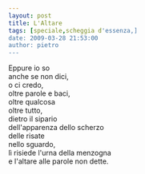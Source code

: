 ```yaml
---
layout: post
title: L'Altare
tags: [speciale,scheggia d'essenza,]
date: 2009-03-28 21:53:00
author: pietro
---
```

Eppure io so<br/>anche se non dici,<br/>o ci credo,<br/>oltre parole e baci,<br/>oltre qualcosa<br/>oltre tutto,<br/>dietro il sipario<br/>dell'apparenza dello scherzo<br/>delle risate<br/>nello sguardo,<br/>lì risiede l'urna della menzogna<br/>e l'altare alle parole non dette.
